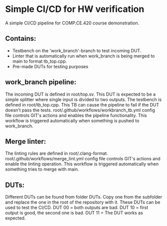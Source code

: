 # Simple CI/CD for HW verification
A simple CI/CD pipeline for COMP.CE.420 course demonstration.
## Contains:
- Testbench on the 'work_branch'-branch to test incoming DUT.
- Linter that is automatically run when work_branch is being merged to main to format tb_top.cpp.
- Pre-made DUTs for testing purposes


## work_branch pipeline:
The incoming DUT is defined in root/top.sv. This DUT is expected to be a simple splitter where single input is divided to two outputs.
The testbench is defined in root/tb_top.cpp. This TB can cause the pipeline to fail if the DUT doesn't pass the tests.
root/.github/workflows/workbranch_tb.yml config file controls GIT's actions and enables the pipeline functionality.
This workflow is triggered automatically when something is pushed to work_branch.


## Merge linter:
The linting rules are defined in root/.clang-format.
root/.github/workflows/merge_lint.yml config file controls GIT's actions and enable the linting operation.
This workflow is triggered automatically when something tries to merge with main.


## DUTs:
Different DUTs can be found from folder DUTs. Copy one from the subfolder and replace the one in the root of the repository with it.
These DUTs can be used to test the CI/CD.
DUT 00 = both outputs are bad.
DUT 10 = first output is good, the second one is bad.
DUT 11 = The DUT works as expected.